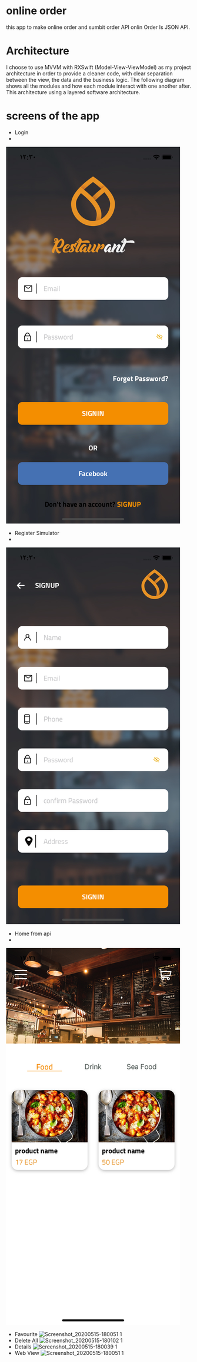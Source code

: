 # online order 
this app to make online order and sumbit order
API onlin Order Is JSON API.
# Architecture
I choose to use MVVM with RXSwift (Model-View-ViewModel) as my project architecture in order to provide a cleaner code, with clear separation between the view, the data and the business logic.
The following diagram shows all the modules and how each module interact with one another after. This architecture using a layered software architecture.

# screens of the app

* Login 
* 
![Screenshot_20200515-180051 1](https://raw.githubusercontent.com/hani1karam/Restaurant-delivery/main/Simulator%20Screen%20Shot%20-%20iPhone%2011%20-%202021-08-20%20at%2012.30.37.png)
   
* Register Simulator
* 
![Screenshot_20200515-180051 1](https://raw.githubusercontent.com/hani1karam/Restaurant-delivery/main/Simulator%20Screen%20Shot%20-%20iPhone%2011%20-%202021-08-20%20at%2012.30.44.png)

* Home from api
* 
![Screenshot_20200515-180051 1](https://raw.githubusercontent.com/hani1karam/Restaurant-delivery/main/Simulator%20Screen%20Shot%20-%20iPhone%2011%20-%202021-08-20%20at%2012.31.05.png)

* Favourite
![Screenshot_20200515-180051 1](https://user-images.githubusercontent.com/55722619/82084863-e3436500-96a0-11ea-8d31-338296ed6a3f.png)
* Delete All 
![Screenshot_20200515-180102 1](https://user-images.githubusercontent.com/55722619/82084744-a4adaa80-96a0-11ea-8fc3-5dcb6c9e94ca.png)
* Details
![Screenshot_20200515-180039 1](https://user-images.githubusercontent.com/55722619/82084824-cd35a480-96a0-11ea-9327-5eae49ad2c4b.png)
* Web View 
![Screenshot_20200515-180051 1](https://user-images.githubusercontent.com/55722619/82084863-e3436500-96a0-11ea-8d31-338296ed6a3f.png)
